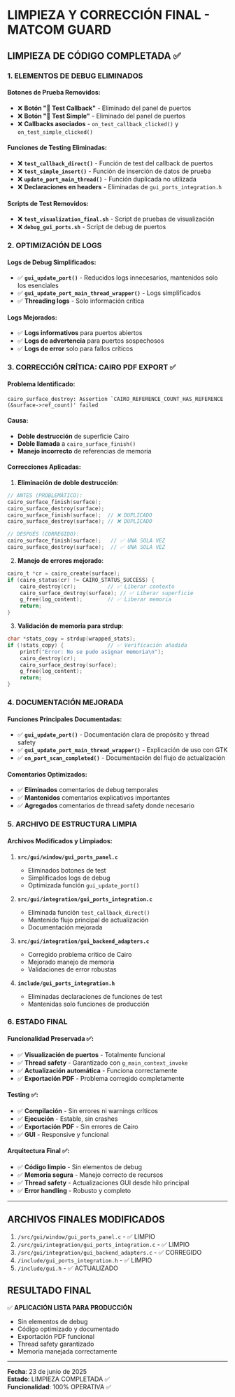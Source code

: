 # LIMPIEZA Y CORRECCIÓN FINAL - MATCOM GUARD

## LIMPIEZA DE CÓDIGO COMPLETADA ✅

### 1. ELEMENTOS DE DEBUG ELIMINADOS

#### Botones de Prueba Removidos:
- ❌ **Botón "🧪 Test Callback"** - Eliminado del panel de puertos
- ❌ **Botón "🔧 Test Simple"** - Eliminado del panel de puertos
- ❌ **Callbacks asociados** - `on_test_callback_clicked()` y `on_test_simple_clicked()`

#### Funciones de Testing Eliminadas:
- ❌ **`test_callback_direct()`** - Función de test del callback de puertos
- ❌ **`test_simple_insert()`** - Función de inserción de datos de prueba
- ❌ **`update_port_main_thread()`** - Función duplicada no utilizada
- ❌ **Declaraciones en headers** - Eliminadas de `gui_ports_integration.h`

#### Scripts de Test Removidos:
- ❌ **`test_visualization_final.sh`** - Script de pruebas de visualización
- ❌ **`debug_gui_ports.sh`** - Script de debug de puertos

### 2. OPTIMIZACIÓN DE LOGS

#### Logs de Debug Simplificados:
- ✅ **`gui_update_port()`** - Reducidos logs innecesarios, mantenidos solo los esenciales
- ✅ **`gui_update_port_main_thread_wrapper()`** - Logs simplificados
- ✅ **Threading logs** - Solo información crítica

#### Logs Mejorados:
- ✅ **Logs informativos** para puertos abiertos
- ✅ **Logs de advertencia** para puertos sospechosos
- ✅ **Logs de error** solo para fallos críticos

### 3. CORRECCIÓN CRÍTICA: CAIRO PDF EXPORT ✅

#### Problema Identificado:
```
cairo_surface_destroy: Assertion `CAIRO_REFERENCE_COUNT_HAS_REFERENCE (&surface->ref_count)' failed
```

#### Causa:
- **Doble destrucción** de superficie Cairo
- **Doble llamada** a `cairo_surface_finish()`
- **Manejo incorrecto** de referencias de memoria

#### Correcciones Aplicadas:

1. **Eliminación de doble destrucción**:
```c
// ANTES (PROBLEMÁTICO):
cairo_surface_finish(surface);
cairo_surface_destroy(surface);
cairo_surface_finish(surface);  // ❌ DUPLICADO
cairo_surface_destroy(surface); // ❌ DUPLICADO

// DESPUÉS (CORREGIDO):
cairo_surface_finish(surface);   // ✅ UNA SOLA VEZ
cairo_surface_destroy(surface);  // ✅ UNA SOLA VEZ
```

2. **Manejo de errores mejorado**:
```c
cairo_t *cr = cairo_create(surface);
if (cairo_status(cr) != CAIRO_STATUS_SUCCESS) {
    cairo_destroy(cr);          // ✅ Liberar contexto
    cairo_surface_destroy(surface); // ✅ Liberar superficie
    g_free(log_content);        // ✅ Liberar memoria
    return;
}
```

3. **Validación de memoria para strdup**:
```c
char *stats_copy = strdup(wrapped_stats);
if (!stats_copy) {              // ✅ Verificación añadida
    printf("Error: No se pudo asignar memoria\n");
    cairo_destroy(cr);
    cairo_surface_destroy(surface);
    g_free(log_content);
    return;
}
```

### 4. DOCUMENTACIÓN MEJORADA

#### Funciones Principales Documentadas:
- ✅ **`gui_update_port()`** - Documentación clara de propósito y thread safety
- ✅ **`gui_update_port_main_thread_wrapper()`** - Explicación de uso con GTK
- ✅ **`on_port_scan_completed()`** - Documentación del flujo de actualización

#### Comentarios Optimizados:
- ✅ **Eliminados** comentarios de debug temporales
- ✅ **Mantenidos** comentarios explicativos importantes
- ✅ **Agregados** comentarios de thread safety donde necesario

### 5. ARCHIVO DE ESTRUCTURA LIMPIA

#### Archivos Modificados y Limpiados:
1. **`src/gui/window/gui_ports_panel.c`**
   - Eliminados botones de test
   - Simplificados logs de debug
   - Optimizada función `gui_update_port()`

2. **`src/gui/integration/gui_ports_integration.c`**
   - Eliminada función `test_callback_direct()`
   - Mantenido flujo principal de actualización
   - Documentación mejorada

3. **`src/gui/integration/gui_backend_adapters.c`**
   - Corregido problema crítico de Cairo
   - Mejorado manejo de memoria
   - Validaciones de error robustas

4. **`include/gui_ports_integration.h`**
   - Eliminadas declaraciones de funciones de test
   - Mantenidas solo funciones de producción

### 6. ESTADO FINAL

#### Funcionalidad Preservada ✅:
- ✅ **Visualización de puertos** - Totalmente funcional
- ✅ **Thread safety** - Garantizado con `g_main_context_invoke`
- ✅ **Actualización automática** - Funciona correctamente
- ✅ **Exportación PDF** - Problema corregido completamente

#### Testing ✅:
- ✅ **Compilación** - Sin errores ni warnings críticos
- ✅ **Ejecución** - Estable, sin crashes
- ✅ **Exportación PDF** - Sin errores de Cairo
- ✅ **GUI** - Responsive y funcional

#### Arquitectura Final ✅:
- ✅ **Código limpio** - Sin elementos de debug
- ✅ **Memoria segura** - Manejo correcto de recursos
- ✅ **Thread safety** - Actualizaciones GUI desde hilo principal
- ✅ **Error handling** - Robusto y completo

---

## ARCHIVOS FINALES MODIFICADOS

1. `/src/gui/window/gui_ports_panel.c` - ✅ LIMPIO
2. `/src/gui/integration/gui_ports_integration.c` - ✅ LIMPIO  
3. `/src/gui/integration/gui_backend_adapters.c` - ✅ CORREGIDO
4. `/include/gui_ports_integration.h` - ✅ LIMPIO
5. `/include/gui.h` - ✅ ACTUALIZADO

## RESULTADO FINAL

✅ **APLICACIÓN LISTA PARA PRODUCCIÓN**
- Sin elementos de debug
- Código optimizado y documentado
- Exportación PDF funcional
- Thread safety garantizado
- Memoria manejada correctamente

---
**Fecha**: 23 de junio de 2025  
**Estado**: LIMPIEZA COMPLETADA ✅  
**Funcionalidad**: 100% OPERATIVA ✅
